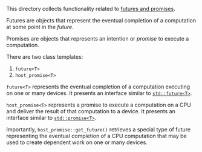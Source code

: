 This directory collects functionality related to [futures and promises](https://en.wikipedia.org/wiki/Futures_and_promises).

Futures are objects that represent the eventual completion of a computation at some point in the *future*.

Promises are objects that represents an intention or *promise* to execute a computation.

There are two class templates:

  1. `future<T>`
  2. `host_promise<T>`

`future<T>` represents the eventual completion of a computation executing on one or many devices. It presents an interface similar to [`std::future<T>`](https://en.cppreference.com/w/cpp/thread/future).

`host_promise<T>` represents a promise to execute a computation on a CPU and deliver the result of that computation to a device. It presents an interface similar to [`std::promise<T>`](https://en.cppreference.com/w/cpp/thread/promise).

Importantly, `host_promise::get_future()` retrieves a special type of future representing the eventual completion of a CPU computation that may be used to create dependent work on one or many devices.

